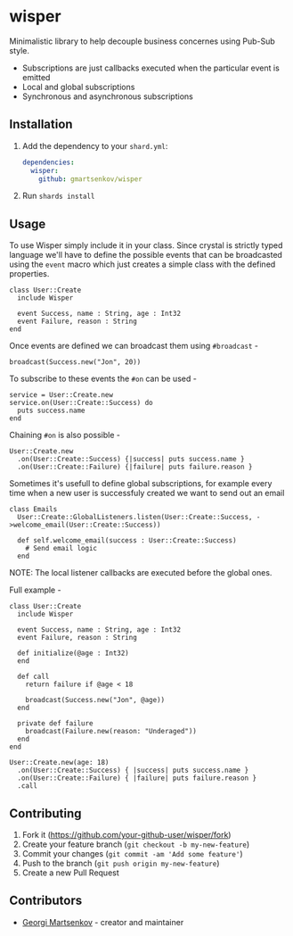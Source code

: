 # wisper

Minimalistic library to help decouple business concernes using Pub-Sub style. 
- Subscriptions are just callbacks executed when the particular event is emitted
- Local and global subscriptions
- Synchronous and asynchronous subscriptions

## Installation

1. Add the dependency to your `shard.yml`:

   ```yaml
   dependencies:
     wisper:
       github: gmartsenkov/wisper
   ```

2. Run `shards install`

## Usage

To use Wisper simply include it in your class. Since crystal is strictly typed language we'll have to define the possible events that can be broadcasted using the `event` macro which just creates a simple class with the defined properties. 
```crystal
class User::Create
  include Wisper

  event Success, name : String, age : Int32
  event Failure, reason : String
end
```
Once events are defined we can broadcast them using `#broadcast` -
```crystal
broadcast(Success.new("Jon", 20))
```
To subscribe to these events the `#on` can be used -
``` crystal
service = User::Create.new
service.on(User::Create::Success) do
  puts success.name
end
```
Chaining `#on` is also possible -
``` crystal
User::Create.new
  .on(User::Create::Success) {|success| puts success.name }
  .on(User::Create::Failure) {|failure| puts failure.reason }
```
Sometimes it's usefull to define global subscriptions, for example every time when a new user is successfuly created we want to send out an email

``` crystal
class Emails
  User::Create::GlobalListeners.listen(User::Create::Success, ->welcome_email(User::Create::Success))

  def self.welcome_email(success : User::Create::Success)
    # Send email logic
  end
```
NOTE: The local listener callbacks are executed before the global ones.

Full example -
``` crystal
class User::Create
  include Wisper

  event Success, name : String, age : Int32
  event Failure, reason : String

  def initialize(@age : Int32)
  end

  def call
    return failure if @age < 18

    broadcast(Success.new("Jon", @age))
  end

  private def failure
    broadcast(Failure.new(reason: "Underaged"))
  end
end

User::Create.new(age: 18)
  .on(User::Create::Success) { |success| puts success.name }
  .on(User::Create::Failure) { |failure| puts failure.reason }
  .call
```

## Contributing

1. Fork it (<https://github.com/your-github-user/wisper/fork>)
2. Create your feature branch (`git checkout -b my-new-feature`)
3. Commit your changes (`git commit -am 'Add some feature'`)
4. Push to the branch (`git push origin my-new-feature`)
5. Create a new Pull Request

## Contributors

- [Georgi Martsenkov](https://github.com/gmartsenkov) - creator and maintainer
